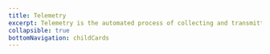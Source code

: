 ```yaml
---
title: Telemetry
excerpt: Telemetry is the automated process of collecting and transmitting data from applications and infrastructure to monitor performance and diagnose issues. It captures metrics, logs, and traces, providing insights into system behavior and aiding in effective system management.
collapsible: true
bottomNavigation: childCards
---
```


